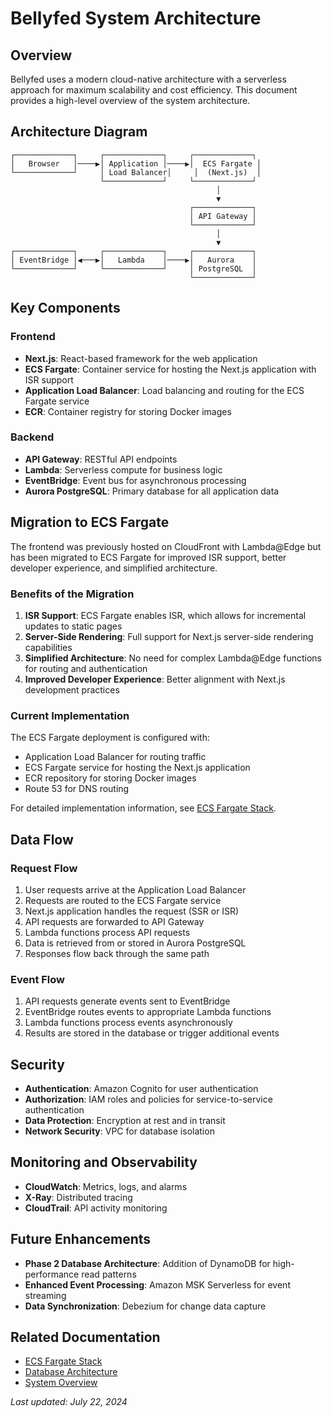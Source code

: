 # Bellyfed System Architecture

## Overview

Bellyfed uses a modern cloud-native architecture with a serverless approach for maximum scalability and cost efficiency. This document provides a high-level overview of the system architecture.

## Architecture Diagram

```
┌─────────────┐     ┌─────────────┐     ┌─────────────┐
│   Browser   │────▶│ Application │────▶│  ECS Fargate │
└─────────────┘     │ Load Balancer│     │  (Next.js)  │
                    └─────────────┘     └─────────────┘
                                              │
                                              ▼
                                        ┌─────────────┐
                                        │ API Gateway │
                                        └─────────────┘
                                              │
                                              ▼
┌─────────────┐     ┌─────────────┐     ┌─────────────┐
│ EventBridge │◀───▶│   Lambda    │────▶│   Aurora    │
└─────────────┘     └─────────────┘     │ PostgreSQL  │
                                        └─────────────┘
```

## Key Components

### Frontend

- **Next.js**: React-based framework for the web application
- **ECS Fargate**: Container service for hosting the Next.js application with ISR support
- **Application Load Balancer**: Load balancing and routing for the ECS Fargate service
- **ECR**: Container registry for storing Docker images

### Backend

- **API Gateway**: RESTful API endpoints
- **Lambda**: Serverless compute for business logic
- **EventBridge**: Event bus for asynchronous processing
- **Aurora PostgreSQL**: Primary database for all application data

## Migration to ECS Fargate

The frontend was previously hosted on CloudFront with Lambda@Edge but has been migrated to ECS Fargate for improved ISR support, better developer experience, and simplified architecture.

### Benefits of the Migration

1. **ISR Support**: ECS Fargate enables ISR, which allows for incremental updates to static pages
2. **Server-Side Rendering**: Full support for Next.js server-side rendering capabilities
3. **Simplified Architecture**: No need for complex Lambda@Edge functions for routing and authentication
4. **Improved Developer Experience**: Better alignment with Next.js development practices

### Current Implementation

The ECS Fargate deployment is configured with:

- Application Load Balancer for routing traffic
- ECS Fargate service for hosting the Next.js application
- ECR repository for storing Docker images
- Route 53 for DNS routing

For detailed implementation information, see [ECS Fargate Stack](./TECH/ecs-fargate-stack.md).

## Data Flow

### Request Flow

1. User requests arrive at the Application Load Balancer
2. Requests are routed to the ECS Fargate service
3. Next.js application handles the request (SSR or ISR)
4. API requests are forwarded to API Gateway
5. Lambda functions process API requests
6. Data is retrieved from or stored in Aurora PostgreSQL
7. Responses flow back through the same path

### Event Flow

1. API requests generate events sent to EventBridge
2. EventBridge routes events to appropriate Lambda functions
3. Lambda functions process events asynchronously
4. Results are stored in the database or trigger additional events

## Security

- **Authentication**: Amazon Cognito for user authentication
- **Authorization**: IAM roles and policies for service-to-service authentication
- **Data Protection**: Encryption at rest and in transit
- **Network Security**: VPC for database isolation

## Monitoring and Observability

- **CloudWatch**: Metrics, logs, and alarms
- **X-Ray**: Distributed tracing
- **CloudTrail**: API activity monitoring

## Future Enhancements

- **Phase 2 Database Architecture**: Addition of DynamoDB for high-performance read patterns
- **Enhanced Event Processing**: Amazon MSK Serverless for event streaming
- **Data Synchronization**: Debezium for change data capture

## Related Documentation

- [ECS Fargate Stack](./TECH/ecs-fargate-stack.md)
- [Database Architecture](./TECH/architecture/database-architecture.md)
- [System Overview](./TECH/architecture/system-overview.md)

_Last updated: July 22, 2024_
